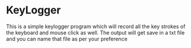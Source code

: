 # KeyLogger
This is a simple keylogger program which will record all the key strokes of the keyboard and mouse click as well. The output will get save in a txt file and you can name that file as per your preference
